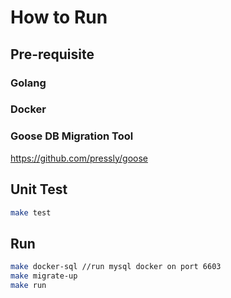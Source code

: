 # How to Run
## Pre-requisite
### Golang
### Docker
### Goose DB Migration Tool
https://github.com/pressly/goose
## Unit Test
```bash
make test
```
## Run
```bash
make docker-sql //run mysql docker on port 6603
make migrate-up
make run
```